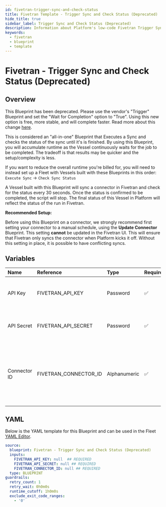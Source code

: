 ```yaml
---
id: fivetran-trigger-sync-and-check-status
title: Fivetran Template - Trigger Sync and Check Status (Deprecated)
hide_title: true
sidebar_label: Trigger Sync and Check Status (Deprecated)
description: Information about Platform's low-code Fivetran Trigger Sync and Check Status (Deprecated) blueprint. Execute a sync against an existing connector in the Fivetran interface and wait for the sync to finish.
keywords:
  - fivetran
  - blueprint
  - template
---
```


# Fivetran - Trigger Sync and Check Status (Deprecated)



## Overview

This Blueprint has been deprecated. Please use the vendor's "Trigger" Blueprint and set the "Wait for Completion" option to "True". Using this new option is free, more stable, and will complete faster. Read more about this change [here](https://www.shipyardapp.com/blog/orchestrate-data-tools-free).

This is considered an "all-in-one" Blueprint that Executes a Sync and checks the status of the sync until it's is finished. By using this Blueprint, you will accumulate runtime as the Vessel continuously waits for the job to be completed. The tradeoff is that results may be quicker and the setup/complexity is less.

If you want to reduce the overall runtime you're billed for, you will need to instead set up a Fleet with Vessels built with these Blueprints in this order:
`Execute Sync` -> `Check Sync Status`

A Vessel built with this Blueprint will sync a connector in Fivetran and check for the status every 30 seconds. Once the status is confirmed to be completed, the script will stop. The final status of this Vessel in Platform will reflect the status of the run in Fivetran.

**Recommended Setup:**

Before using this Blueprint on a connector, we strongly recommend first setting your connector to a manual schedule, using the **Update Connector** Blueprint. This setting **cannot** be updated in the Fivetran UI. This will ensure that Fivetran only syncs the connector when Platform kicks it off. Without this setting in place, it is possible to have conflicting syncs.

## Variables

| Name | Reference | Type | Required | Default | Options | Description             |
|:-----|:----------|:-----|:---------|:--------|:--------|:------------------------|
| API Key | FIVETRAN_API_KEY | Password | :white_check_mark: | - | - | Your account's unique API Key for Fivetran. |
| API Secret | FIVETRAN_API_SECRET | Password | :white_check_mark: | - | - | Your account's unique API Secret for Fivetran. |
| Connector ID | FIVETRAN_CONNECTOR_ID | Alphanumeric | :white_check_mark: | - | - | The unique ID associated with a connector. Typically two words separated by an underscore. |




## YAML

Below is the YAML template for this Blueprint and can be used in the
Fleet [YAML Editor](../../reference/fleets/yaml-editor.md).

```yaml
source:
  blueprint: Fivetran - Trigger Sync and Check Status (Deprecated)
  inputs:
    FIVETRAN_API_KEY: null  ## REQUIRED
    FIVETRAN_API_SECRET: null ## REQUIRED
    FIVETRAN_CONNECTOR_ID: null ## REQUIRED
  type: BLUEPRINT
guardrails:
  retry_count: 1
  retry_wait: 0h0m0s
  runtime_cutoff: 1h0m0s
  exclude_exit_code_ranges:
    - '0'
 ```


